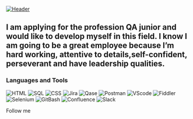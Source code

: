 [![Header]( https://github.com/KolesnikovaDi/KolesnikovaDi/blob/main/assests/Qa.png)](https://www.linkedin.com/in/diana-kolesnikova-03232023a/)

## I am applying for the profession QA junior and would like to develop myself in this field. I know I am going to be a great employee because I’m hard working, attentive to details,self-confident, perseverant and have leadership qualities.

### Languages and Tools
![HTML](https://img.shields.io/badge/-HTML-380269?style=for-the-badge&logo=html5&logoColor=fe6d4b)
![SQL](https://img.shields.io/badge/-SQL-380269?style=for-the-badge&logo=mysql&logoColor=00648B)
![CSS](https://img.shields.io/badge/-CSS-380269?style=for-the-badge&logo=css3&logoColor=00648B)
![Jira](https://img.shields.io/badge/-Jira-380269?style=for-the-badge&logo=jira&logoColor=00648B)
![Qase](https://img.shields.io/badge/-Qase.io-380269?style=for-the-badge&logo=qase&logoColor=00648B)
![Postman](https://img.shields.io/badge/-Postman-380269?style=for-the-badge&logo=postman&logoColor=fb6d5f)
![VScode](https://img.shields.io/badge/-VScode-380269?style=for-the-badge&logo=visualstudiocode&logoColor=47b1f3)
![Fiddler](https://img.shields.io/badge/-Fiddler-380269?style=for-the-badge&logo=Fiddler&logoColor=47b1f3)
![Selenium](https://img.shields.io/badge/-selenium-380269?style=for-the-badge&logo=selenium&logoColor=444444)
![GitBash](https://img.shields.io/badge/-GitBAsh-380269?style=for-the-badge&logo=git&logoColor=ff8080)
![Confluence](https://img.shields.io/badge/-Confluence-380269?style=for-the-badge&logo=Confluence&logoColor=0c65f7)
![Slack](https://img.shields.io/badge/-Slack-380269?style=for-the-badge&logo=Slack&logoColor=ec0759)

Follow me